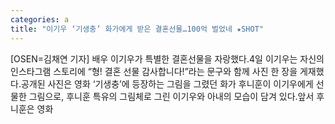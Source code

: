 ```yaml
---
categories: a
title: "이기우 ‘기생충’ 화가에게 받은 결혼선물…100억 벌었네 ★SHOT"
---
```

[OSEN=김채연 기자] 배우 이기우가 특별한 결혼선물을 자랑했다.4일 이기우는 자신의 인스타그램 스토리에 “형! 결혼 선물 감사합니다!”라는 문구와 함께 사진 한 장을 게재했다.공개된 사진은 영화 ‘기생충’에 등장하는 그림을 그렸던 화가 후니훈이 이기우에게 선물한 그림으로, 후니훈 특유의 그림체로 그린 이기우와 아내의 모습이 담겨 있다.앞서 후니훈은 영화